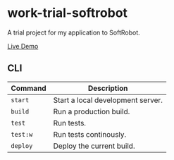 # work-trial-softrobot

A trial project for my application to SoftRobot.

[Live Demo](https://glinkis.github.io/work-trial-softrobot/)

## CLI

| Command  | Description                       |
| -------- | --------------------------------- |
| `start`  | Start a local development server. |
| `build`  | Run a production build.           |
| `test`   | Run tests.                        |
| `test:w` | Run tests continously.            |
| `deploy` | Deploy the current build.         |

